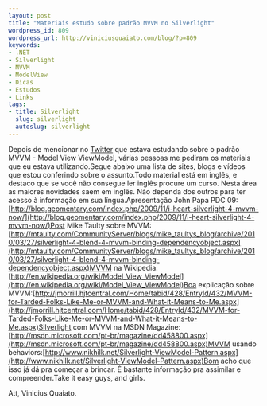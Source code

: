 ```yaml
---
layout: post
title: "Materiais estudo sobre padrão MVVM no Silverlight"
wordpress_id: 809
wordpress_url: http://viniciusquaiato.com/blog/?p=809
keywords:
- .NET
- Silverlight
- MVVM
- ModelView
- Dicas
- Estudos
- Links
tags:
- title: Silverlight
  slug: silverlight
  autoslug: silverlight
---
```

Depois de mencionar no [Twitter](http://twitter.com/vquaiato) que estava estudando sobre o padrão MVVM - Model View ViewModel, várias pessoas me pediram os materiais que eu estava utilizando.Segue abaixo uma lista de sites, blogs e vídeos que estou conferindo sobre o assunto.Todo material está em inglês, e destaco que se você não consegue ler inglês procure um curso. Nesta área as maiores novidades saem em inglês. Não dependa dos outros para ter acesso à informação em sua língua.Apresentação John Papa PDC 09:[http://blog.geomentary.com/index.php/2009/11/i-heart-silverlight-4-mvvm-now/](http://blog.geomentary.com/index.php/2009/11/i-heart-silverlight-4-mvvm-now/)Post Mike Taulty sobre MVVM:[http://mtaulty.com/CommunityServer/blogs/mike_taultys_blog/archive/2010/03/27/silverlight-4-blend-4-mvvm-binding-dependencyobject.aspx](http://mtaulty.com/CommunityServer/blogs/mike_taultys_blog/archive/2010/03/27/silverlight-4-blend-4-mvvm-binding-dependencyobject.aspx)MVVM na Wikipedia:[http://en.wikipedia.org/wiki/Model_View_ViewModel](http://en.wikipedia.org/wiki/Model_View_ViewModel)Boa explicação sobre MVVM:[http://jmorrill.hjtcentral.com/Home/tabid/428/EntryId/432/MVVM-for-Tarded-Folks-Like-Me-or-MVVM-and-What-it-Means-to-Me.aspx](http://jmorrill.hjtcentral.com/Home/tabid/428/EntryId/432/MVVM-for-Tarded-Folks-Like-Me-or-MVVM-and-What-it-Means-to-Me.aspx)Silverlight com MVVM na MSDN Magazine:[http://msdn.microsoft.com/pt-br/magazine/dd458800.aspx](http://msdn.microsoft.com/pt-br/magazine/dd458800.aspx)MVVM usando behaviors:[http://www.nikhilk.net/Silverlight-ViewModel-Pattern.aspx](http://www.nikhilk.net/Silverlight-ViewModel-Pattern.aspx)Bom acho que isso já dá pra começar a brincar. É bastante informação pra assimilar e compreender.Take it easy guys, and girls.

Att,
Vinicius Quaiato.
